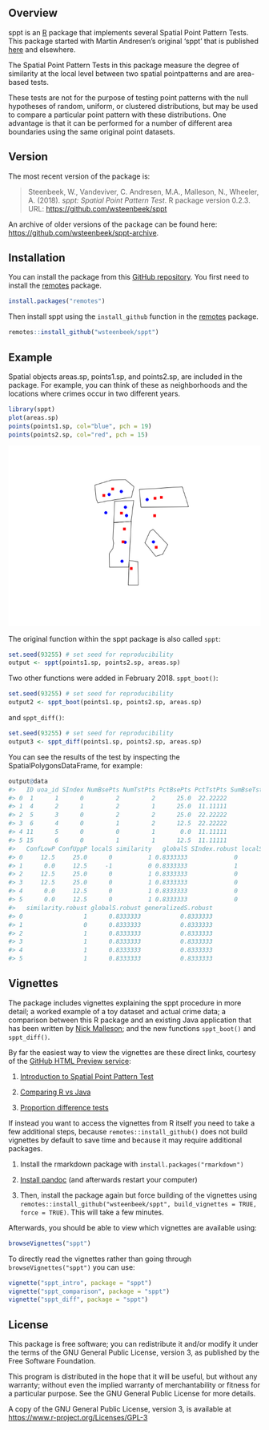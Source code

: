 
<!-- README.md is generated from README.Rmd. Please edit that file -->

## Overview

sppt is an [R](https://www.r-project.org) package that implements
several Spatial Point Pattern Tests. This package started with Martin
Andresen’s original ‘sppt’ that is published
[here](http://jrc.sagepub.com/content/48/1/58) and elsewhere.

The Spatial Point Pattern Tests in this package measure the degree of
similarity at the local level between two spatial pointpatterns and are
area-based tests.

These tests are not for the purpose of testing point patterns with the
null hypotheses of random, uniform, or clustered distributions, but may
be used to compare a particular point pattern with these distributions.
One advantage is that it can be performed for a number of different area
boundaries using the same original point datasets.

## Version

The most recent version of the package is:

> Steenbeek, W., Vandeviver, C. Andresen, M.A., Malleson, N., Wheeler,
> A. (2018). *sppt: Spatial Point Pattern Test*. R package version
> 0.2.3. URL: <https://github.com/wsteenbeek/sppt>

An archive of older versions of the package can be found here:
<https://github.com/wsteenbeek/sppt-archive>.

## Installation

You can install the package from this [GitHub
repository](https://github.com/wsteenbeek/sppt). You first need to
install the [remotes](https://CRAN.R-project.org/package=remotes)
package.

``` r
install.packages("remotes")
```

Then install sppt using the `install_github` function in the
[remotes](https://CRAN.R-project.org/package=remotes) package.

``` r
remotes::install_github("wsteenbeek/sppt")
```

## Example

Spatial objects areas.sp, points1.sp, and points2.sp, are included in
the package. For example, you can think of these as neighborhoods and
the locations where crimes occur in two different years.

``` r
library(sppt)
plot(areas.sp)
points(points1.sp, col="blue", pch = 19)
points(points2.sp, col="red", pch = 15)
```

![](man/figures/README-unnamed-chunk-4-1.png)<!-- -->

The original function within the sppt package is also called `sppt`:

``` r
set.seed(93255) # set seed for reproducibility
output <- sppt(points1.sp, points2.sp, areas.sp)
```

Two other functions were added in February 2018. `sppt_boot()`:

``` r
set.seed(93255) # set seed for reproducibility
output2 <- sppt_boot(points1.sp, points2.sp, areas.sp)
```

and `sppt_diff()`:

``` r
set.seed(93255) # set seed for reproducibility
output3 <- sppt_diff(points1.sp, points2.sp, areas.sp)
```

You can see the results of the test by inspecting the
SpatialPolygonsDataFrame, for example:

``` r
output@data
#>   ID uoa_id SIndex NumBsePts NumTstPts PctBsePts PctTstPts SumBseTstPts
#> 0  1      1      0         2         2      25.0  22.22222            4
#> 1  4      2      1         2         1      25.0  11.11111            3
#> 2  5      3      0         2         2      25.0  22.22222            4
#> 3  6      4      0         1         2      12.5  22.22222            3
#> 4 11      5      0         0         1       0.0  11.11111            1
#> 5 15      6      0         1         1      12.5  11.11111            2
#>   ConfLowP ConfUppP localS similarity   globalS SIndex.robust localS.robust
#> 0     12.5     25.0      0          1 0.8333333             0             0
#> 1      0.0     12.5     -1          0 0.8333333             1            -1
#> 2     12.5     25.0      0          1 0.8333333             0             0
#> 3     12.5     25.0      0          1 0.8333333             0             0
#> 4      0.0     12.5      0          1 0.8333333             0             0
#> 5      0.0     12.5      0          1 0.8333333             0             0
#>   similarity.robust globalS.robust generalizedS.robust
#> 0                 1      0.8333333           0.8333333
#> 1                 0      0.8333333           0.8333333
#> 2                 1      0.8333333           0.8333333
#> 3                 1      0.8333333           0.8333333
#> 4                 1      0.8333333           0.8333333
#> 5                 1      0.8333333           0.8333333
```

## Vignettes

The package includes vignettes explaining the sppt procedure in more
detail; a worked example of a toy dataset and actual crime data; a
comparison between this R package and an existing Java application that
has been written by [Nick Malleson](http://nickmalleson.co.uk/); and the
new functions `sppt_boot()` and `sppt_diff()`.

By far the easiest way to view the vignettes are these direct links,
courtesy of the [GitHub HTML Preview
service](http://htmlpreview.github.io/):

1.  [Introduction to Spatial Point Pattern
    Test](http://htmlpreview.github.io/?https://github.com/wsteenbeek/sppt/blob/master/doc/sppt_intro.html)

2.  [Comparing R vs
    Java](http://htmlpreview.github.io/?https://github.com/wsteenbeek/sppt/blob/master/doc/sppt_comparison.html)

3.  [Proportion difference
    tests](http://htmlpreview.github.io/?https://github.com/wsteenbeek/sppt/blob/master/doc/sppt_diff.html)

If instead you want to access the vignettes from R itself you need to
take a few additional steps, because `remotes::install_github()` does
not build vignettes by default to save time and because it may require
additional packages.

1.  Install the rmarkdown package with `install.packages("rmarkdown")`

2.  [Install pandoc](http://johnmacfarlane.net/pandoc/installing.html)
    (and afterwards restart your computer)

3.  Then, install the package again but force building of the vignettes
    using `remotes::install_github("wsteenbeek/sppt", build_vignettes =
    TRUE, force = TRUE)`. This will take a few minutes.

Afterwards, you should be able to view which vignettes are available
using:

``` r
browseVignettes("sppt")
```

To directly read the vignettes rather than going through
`browseVignettes("sppt")` you can use:

``` r
vignette("sppt_intro", package = "sppt")
vignette("sppt_comparison", package = "sppt")
vignette("sppt_diff", package = "sppt")
```

## License

This package is free software; you can redistribute it and/or modify it
under the terms of the GNU General Public License, version 3, as
published by the Free Software Foundation.

This program is distributed in the hope that it will be useful, but
without any warranty; without even the implied warranty of
merchantability or fitness for a particular purpose. See the GNU General
Public License for more details.

A copy of the GNU General Public License, version 3, is available at
<https://www.r-project.org/Licenses/GPL-3>
